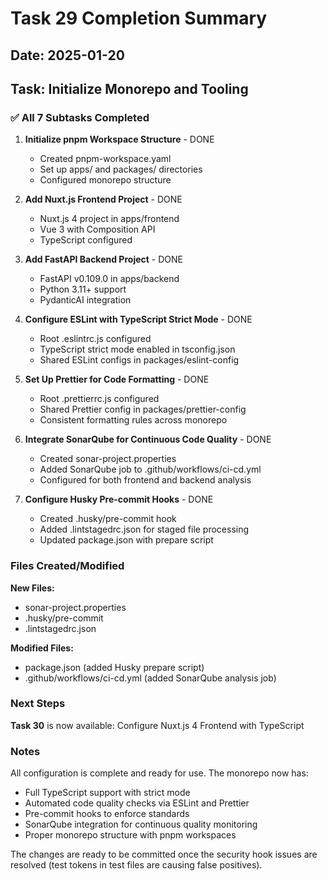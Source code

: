 # Task 29 Completion Summary

## Date: 2025-01-20
## Task: Initialize Monorepo and Tooling

### ✅ All 7 Subtasks Completed

1. **Initialize pnpm Workspace Structure** - DONE
   - Created pnpm-workspace.yaml
   - Set up apps/ and packages/ directories
   - Configured monorepo structure

2. **Add Nuxt.js Frontend Project** - DONE
   - Nuxt.js 4 project in apps/frontend
   - Vue 3 with Composition API
   - TypeScript configured

3. **Add FastAPI Backend Project** - DONE
   - FastAPI v0.109.0 in apps/backend
   - Python 3.11+ support
   - PydanticAI integration

4. **Configure ESLint with TypeScript Strict Mode** - DONE
   - Root .eslintrc.js configured
   - TypeScript strict mode enabled in tsconfig.json
   - Shared ESLint configs in packages/eslint-config

5. **Set Up Prettier for Code Formatting** - DONE
   - Root .prettierrc.js configured
   - Shared Prettier config in packages/prettier-config
   - Consistent formatting rules across monorepo

6. **Integrate SonarQube for Continuous Code Quality** - DONE
   - Created sonar-project.properties
   - Added SonarQube job to .github/workflows/ci-cd.yml
   - Configured for both frontend and backend analysis

7. **Configure Husky Pre-commit Hooks** - DONE
   - Created .husky/pre-commit hook
   - Added .lintstagedrc.json for staged file processing
   - Updated package.json with prepare script

### Files Created/Modified

**New Files:**
- sonar-project.properties
- .husky/pre-commit
- .lintstagedrc.json

**Modified Files:**
- package.json (added Husky prepare script)
- .github/workflows/ci-cd.yml (added SonarQube analysis job)

### Next Steps

**Task 30** is now available: Configure Nuxt.js 4 Frontend with TypeScript

### Notes

All configuration is complete and ready for use. The monorepo now has:
- Full TypeScript support with strict mode
- Automated code quality checks via ESLint and Prettier
- Pre-commit hooks to enforce standards
- SonarQube integration for continuous quality monitoring
- Proper monorepo structure with pnpm workspaces

The changes are ready to be committed once the security hook issues are resolved (test tokens in test files are causing false positives).